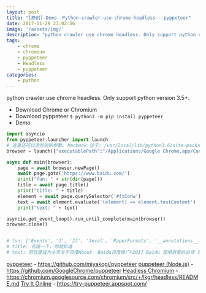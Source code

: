 ```yaml
---
layout: post
title: "[原创]-Demo--Python-crawler-use-chrome-headless---pyppeteer"
date: 2017-11-29 23:02:56
image: '/assets/img/'
description: "python crawler use chrome headless. Only support python version 3.5+. Download Chrome or Chromium Download pyppeteer $ python3 -m pip install pyppeteer Demo import asyncio from pyppeteer.launcher impor"
tags:
    - chrome
    - chromium
    - pyppeteer
    - Headless
    - puppeteer
categories:
    - python
---
```




python crawler use chrome headless. Only support python version 3.5+.


- Download Chrome or Chromium
- Download pyppeteer ```$ python3 -m pip install pyppeteer```
- Demo

```python
import asyncio
from pyppeteer.launcher import launch
# 这里还可以添加别的参数. Macbook 位于: /usr/local/lib/python3.6/site-packages/pyppeteer/launcher.py Launcher.options
browser = launch({"executablePath":"/Applications/Google Chrome.app/Contents/MacOS/Google Chrome"})

async def main(browser):
    page = await browser.newPage()
    await page.goto('https://www.baidu.com/')
    print("fun: " + str(dir(page)))
    title = await page.title()
    print("title: " + title)
    element = await page.querySelector('#ftConw')
    text = await element.evaluate('(element) => element.textContent')
    print("text: " + text)

asyncio.get_event_loop().run_until_complete(main(browser))
browser.close()


# fun: ['Events', 'J', 'JJ', 'Jeval', 'PaperFormats', '__annotations__', '__class__', '__delattr__', '__dict__', '__dir__', '__doc__', '__eq__', '__format__', '__ge__', '__getattribute__', '__gt__', '__hash__', '__init__', '__init_subclass__', '__le__', '__lt__', '__module__', '__ne__', '__new__', '__reduce__', '__reduce_ex__', '__repr__', '__setattr__', '__sizeof__', '__str__', '__subclasshook__', '__weakref__', '_add_event_handler', '_client', '_emulationManager', '_events', '_frameManager', '_go', '_handleException', '_ignoreHTTPSErrors', '_keyboard', '_loop', '_mouse', '_networkManager', '_onCertificateError', '_onConsoleAPI', '_onDialog', '_onTargetCrashed', '_pageBindings', '_schedule', '_screenshotTask', '_screenshotTaskQueue', '_touchscreen', '_tracing', '_viewport', 'addScriptTag', 'click', 'close', 'content', 'cookies', 'deleteCookie', 'emit', 'emulate', 'emulateMedia', 'evaluate', 'evaluateOnNewDocument', 'exposeFunction', 'focus', 'frames', 'goBack', 'goForward', 'goto', 'hover', 'injectFile', 'keyboard', 'listeners', 'mainFrame', 'mouse', 'on', 'once', 'pdf', 'plainText', 'press', 'querySelector', 'querySelectorAll', 'querySelectorEval', 'reload', 'remove_all_listeners', 'remove_listener', 'screenshot', 'setContent', 'setCookie', 'setExtraHTTPHeaders', 'setJavaScriptEnabled', 'setRequestInterceptionEnabled', 'setUserAgent', 'setViewport', 'tap', 'title', 'touchscreen', 'tracing', 'type', 'url', 'viewport', 'waitFor', 'waitForFunction', 'waitForNavigation', 'waitForSelector']
# title: 百度一下，你就知道
# text: 把百度设为主页关于百度About  Baidu百度推广©2017 Baidu 使用百度前必读 意见反馈 京ICP证030173号  京公网安备11000002000001号 

```


[pyppeteer](https://github.com/miyakogi/pyppeteer) - https://github.com/miyakogi/pyppeteer
[puppeteer (Node.js)](https://github.com/GoogleChrome/puppeteer) - https://github.com/GoogleChrome/puppeteer
[Headless Chromium](https://chromium.googlesource.com/chromium/src/+/lkgr/headless/README.md) - https://chromium.googlesource.com/chromium/src/+/lkgr/headless/README.md
[Try It Online](https://try-puppeteer.appspot.com/) - https://try-puppeteer.appspot.com/